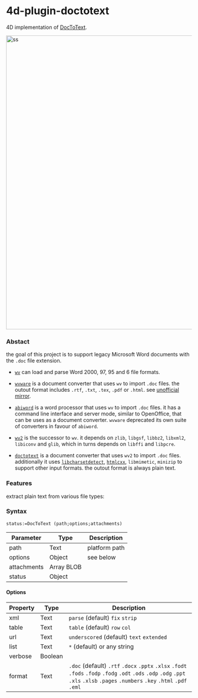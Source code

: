 # 4d-plugin-doctotext
4D implementation of [DocToText](http://silvercoders.com/en/products/doctotext/).

<img width="797" alt="ss" src="https://user-images.githubusercontent.com/1725068/144632527-14f2e26d-db2c-45d8-860e-a677092a8602.png">

### Abstact

the goal of this project is to support legacy Microsoft Word documents with the `.doc` file extension.

* [`wv`](https://sourceforge.net/projects/wvware/files/wv/) can load and parse Word 2000, 97, 95 and 6 file formats. 

* [`wvware`](http://wvware.sourceforge.net) is a document converter that uses `wv` to import `.doc` files. the outout format includes `.rtf`, `.txt`, `.tex`, `.pdf` or `.html`. see [unofficial mirror](https://github.com/remram44/wvware).

* [`abiword`](http://www.abisource.com) is a word processor that uses `wv` to import `.doc` files. it has a command line interface and server mode, similar to OpenOffice, that can be uses as a document converter. `wvware` deprecated its own suite of converters in favour of `abiword`.

* [`wv2`](https://sourceforge.net/projects/wvware/files/wv2/) is the successor to `wv`. it depends on `zlib`, `libgsf`, `libbz2`, `libxml2`, `libiconv` and `glib`, which in turns depends on `libffi`  and `libpcre`.

* [`doctotext`](http://silvercoders.com/en/products/doctotext/) is a document converter that uses `wv2` to import `.doc` files. additionally it uses [`libcharsetdetect`](https://github.com/batterseapower/libcharsetdetect), [`htmlcxx`](http://htmlcxx.sourceforge.net), `libmimetic`, `minizip` to support other input formats. the outout format is always plain text.
  
### Features

extract plain text from various file types:

### Syntax

```4d
status:=DocToText (path;options;attachments)
```

Parameter|Type|Description
------------|------|----
path|Text|platform path
options|Object|see below
attachments|Array BLOB|
status|Object|

#### Options

Property|Type|Description
------------|------|----
xml | Text |`parse` (default) `fix` `strip` 
table | Text | `table` (default) `row` `col` 
url | Text | `underscored` (default) `text` `extended` 
list | Text |` * ` (default) or any string
verbose | Boolean |
format | Text | `.doc` (default) `.rtf` `.docx` `.pptx` `.xlsx` `.fodt` `.fods` `.fodp` `.fodg` `.odt` `.ods` `.odp` `.odg` `.ppt` `.xls` `.xlsb` `.pages` `.numbers` `.key` `.html` `.pdf` `.eml`
